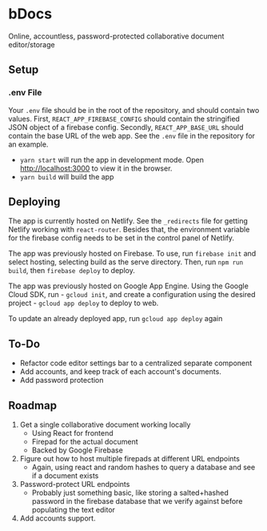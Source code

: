 # bDocs

Online, accountless, password-protected collaborative document editor/storage

## Setup

### .env File

Your `.env` file should be in the root of the repository, and should contain two values. First, `REACT_APP_FIREBASE_CONFIG` should contain the stringified JSON object of a firebase config. Secondly, `REACT_APP_BASE_URL` should contain the base URL of the web app. See the `.env` file in the repository for an example.

- `yarn start` will run the app in development mode. Open [http://localhost:3000](http://localhost:3000) to view it in the browser.
- `yarn build` will build the app

## Deploying
The app is currently hosted on Netlify. See the `_redirects` file for getting Netlify working with `react-router`. Besides that, the environment variable for the firebase config needs to be set in the control panel of Netlify.

The app was previously hosted on Firebase.
To use, run `firebase init` and select hosting, selecting build as the serve directory.
Then, run `npm run build`, then `firebase deploy` to deploy.

The app was previously hosted on Google App Engine.
Using the Google Cloud SDK, run - `gcloud init`, and create a configuration using the desired project - `gcloud app deploy` to deploy to web.

To update an already deployed app, run `gcloud app deploy` again

## To-Do

- Refactor code editor settings bar to a centralized separate component
- Add accounts, and keep track of each account's documents.
- Add password protection

## Roadmap

1. Get a single collaborative document working locally
   - Using React for frontend
   - Firepad for the actual document
   - Backed by Google Firebase
2. Figure out how to host multiple firepads at different URL endpoints
   - Again, using react and random hashes to query a database and see if a document exists
3. Password-protect URL endpoints
   - Probably just something basic, like storing a salted+hashed password in the firebase database that we verify against before populating the text editor
4. Add accounts support.
